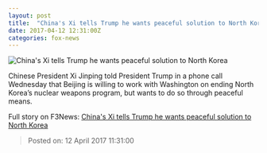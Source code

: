```yaml
---
layout: post
title:  "China's Xi tells Trump he wants peaceful solution to North Korea"
date: 2017-04-12 12:31:00Z
categories: fox-news
---
```


![China's Xi tells Trump he wants peaceful solution to North Korea](http://a57.foxnews.com/media2.foxnews.com/BrightCove/694940094001/2017/04/08/0/0/694940094001_5390849420001_5390839165001-vs.jpg?ve=1)

Chinese President Xi Jinping told President Trump in a phone call Wednesday that Beijing is willing to work with Washington on ending North Korea’s nuclear weapons program, but wants to do so through peaceful means.


Full story on F3News: [China's Xi tells Trump he wants peaceful solution to North Korea](http://www.f3nws.com/n/qRPu3D)

> Posted on: 12 April 2017 11:31:00
